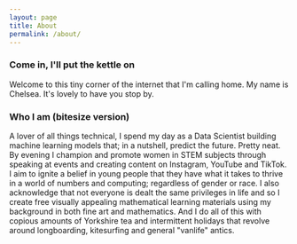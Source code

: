 ```yaml
---
layout: page
title: About
permalink: /about/
---
```


### Come in, I'll put the kettle on

Welcome to this tiny corner of the internet that I'm calling home. My name is Chelsea. It's lovely to have you stop by. 

### Who I am (bitesize version)

A lover of all things technical, I spend my day as a Data Scientist building machine learning models that; in a nutshell, predict the future. Pretty neat. By evening I champion and promote women in STEM subjects through speaking at events and creating content on Instagram, YouTube and TikTok. I aim to ignite a belief in young people that they have what it takes to thrive in a world of numbers and computing; regardless of gender or race. I also acknowledge that not everyone is dealt the same privileges in life and so I create free visually appealing mathematical learning materials using my background in both fine art and mathematics. And I do all of this with copious amounts of Yorkshire tea and intermittent holidays that revolve around longboarding, kitesurfing and general "vanlife" antics.
